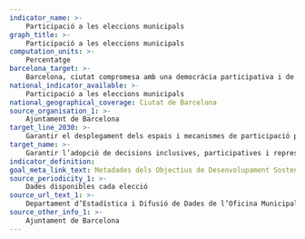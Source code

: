 ```yaml
---
indicator_name: >-
    Participació a les eleccions municipals
graph_title: >-
    Participació a les eleccions municipals
computation_units: >-
    Percentatge
barcelona_target: >-
    Barcelona, ciutat compromesa amb una democràcia participativa i de qualitat
national_indicator_available: >-
    Participació a les eleccions municipals
national_geographical_coverage: Ciutat de Barcelona 
source_organisation_1: >-
    Ajuntament de Barcelona
target_line_2030: >-
    Garantir el desplegament dels espais i mecanismes de participació previstos a les Normes Reguladores de la Participació Ciutadana, situant per sobre per sobre del 70% la participació en les eleccions municipals
target_name: >-
    Garantir l’adopció de decisions inclusives, participatives i representatives que responguin a les necessitats a tots els nivells
indicator_definition:
goal_meta_link_text: Metadades dels Objectius de Desenvolupament Sostenible de les Nacions Unides (pdf 894kB)
source_periodicity_1: >-
    Dades disponibles cada elecció
source_url_text_1: >-
    Departament d’Estadística i Difusió de Dades de l’Oficina Municipal de Dades
source_other_info_1: >-
    Ajuntament de Barcelona
---
```


